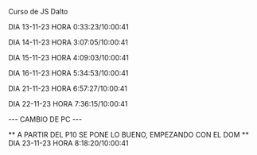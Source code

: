 Curso de JS Dalto

DIA 13-11-23 HORA 0:33:23/10:00:41

DIA 14-11-23 HORA 3:07:05/10:00:41

DIA 15-11-23 HORA 4:09:03/10:00:41

DIA 16-11-23 HORA 5:34:53/10:00:41

DIA 21-11-23 HORA 6:57:27/10:00:41

DIA 22-11-23 HORA 7:36:15/10:00:41

--- CAMBIO DE PC ---

** A PARTIR DEL P10 SE PONE LO BUENO, EMPEZANDO CON EL DOM **
DIA 23-11-23 HORA 8:18:20/10:00:41
